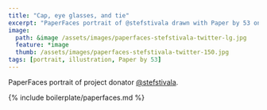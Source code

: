 ```yaml
---
title: "Cap, eye glasses, and tie"
excerpt: "PaperFaces portrait of @stefstivala drawn with Paper by 53 on an iPad."
image: 
  path: &image /assets/images/paperfaces-stefstivala-twitter-lg.jpg 
  feature: *image
  thumb: /assets/images/paperfaces-stefstivala-twitter-150.jpg
tags: [portrait, illustration, Paper by 53]
---
```


PaperFaces portrait of project donator [@stefstivala](http://twitter.com/stefstivala).

{% include boilerplate/paperfaces.md %}